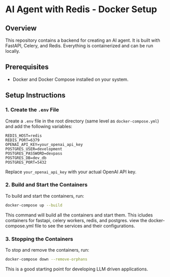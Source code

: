 # AI Agent with Redis - Docker Setup

## Overview
This repository contains a backend for creating an AI agent. It is built with FastAPI, Celery, and Redis. Everything is containerized and can be run locally.

## Prerequisites
- Docker and Docker Compose installed on your system.

## Setup Instructions

### 1. Create the `.env` File
Create a `.env` file in the root directory (same level as `docker-compose.yml`) and add the following variables:

```env
REDIS_HOST=redis
REDIS_PORT=6379
OPENAI_API_KEY=your_openai_api_key
POSTGRES_USER=development
POSTGRES_PASSWORD=devpass
POSTGRES_DB=dev_db
POSTGRES_PORT=5432
```
Replace `your_openai_api_key` with your actual OpenAI API key.


### 2. Build and Start the Containers
To build and start the containers, run:

```bash
docker-compose up --build
```
This command will build all the containers and start them. This icludes containers for fastapi, celery workers, redis, and postgres. view the docker-compose.yml file to see the services and their configurations.

### 3. Stopping the Containers
To stop and remove the containers, run:

```bash
docker-compose down --remove-orphans
```

This is a good starting point for developing LLM driven applications.
